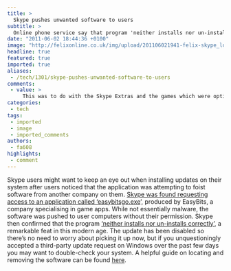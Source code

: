 ```yaml
---
title: >
  Skype pushes unwanted software to users
subtitle: >
  Online phone service say that program 'neither installs nor un-installs correctly'
date: "2011-06-02 18:44:36 +0100"
image: "http://felixonline.co.uk/img/upload/201106021941-felix-skype_logo.jpg"
headline: true
featured: true
imported: true
aliases:
 - /tech/1301/skype-pushes-unwanted-software-to-users
comments:
 - value: >
     This was to do with the Skype Extras and the games which were optionally installed with Skype I remember.
categories:
 - tech
tags:
 - imported
 - image
 - imported_comments
authors:
 - fa608
highlights:
 - comment
---
```


Skype users might want to keep an eye out when installing updates on their system after users noticed that the application was attempting to foist software from another company on them. [Skype was found requesting access to an application called ‘easybitsgo.exe](http://www.blogtechnical.com/1115/skype-installs-game-crapware-on-your-systems-without-users-prior-knowledge.bt)’, produced by EasyBits, a company specialising in game apps. While not essentially malware, the software was pushed to user computers without their permission. Skype then confirmed that the program [‘neither installs nor un-installs correctly’](http://blogs.skype.com/garage/2011/05/easybits_update_disabled_for_s.html), a remarkable feat in this modern age. The update has been disabled so there’s no need to worry about picking it up now, but if you unquestioningly accepted a third-party update request on Windows over the past few days you may want to double-check your system. A helpful guide on locating and removing the software can be found [here](http://bit.ly/m31XqC).
